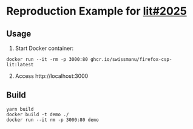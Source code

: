 # Reproduction Example for [lit#2025](https://github.com/lit/lit/issues/2025)

## Usage

1. Start Docker container:

```
docker run --it -rm -p 3000:80 ghcr.io/swissmanu/firefox-csp-lit:latest
```

2. Access http://localhost:3000

## Build

```
yarn build
docker build -t demo ./
docker run --it rm -p 3000:80 demo
```

